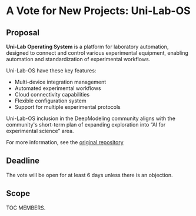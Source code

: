 # A Vote for New Projects: Uni-Lab-OS

## Proposal

**Uni-Lab Operating System** is a platform for laboratory automation, designed to connect and control various experimental equipment, enabling automation and standardization of experimental workflows.

Uni-Lab-OS have these key features:

- Multi-device integration management
- Automated experimental workflows
- Cloud connectivity capabilities
- Flexible configuration system
- Support for multiple experimental protocols

Uni-Lab-OS inclusion in the DeepModeling community aligns with the community's short-term plan of expanding exploration into “AI for experimental science” area.

For more information, see the [original repository](https://github.com/dptech-corp/Uni-Lab-OS)

## Deadline

The vote will be open for at least 6 days unless there is an objection.

## Scope

TOC MEMBERS.
